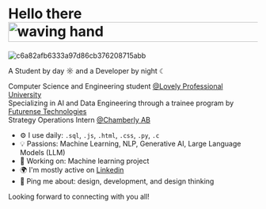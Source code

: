 # Hello there <img src="https://github.com/user-attachments/assets/ef8aa47e-72db-4604-9985-6107dc3ad4cb" alt="waving hand" width="1000" height="40" />
![c6a82afb6333a97d86cb376208715abb](https://github.com/user-attachments/assets/c9da567e-02cd-4363-b8f5-d20cfc65beb6)

A Student by day ☼ and a Developer by night ☾

Computer Science and Engineering student [@Lovely Professional University](https://www.lpu.in/)<br>
Specializing in AI and Data Engineering through a trainee program by [Futurense Technologies](https://www.linkedin.com/company/futurense-technologies/mycompany/)<br>
Strategy Operations Intern [@Chamberly AB](https://www.linkedin.com/company/chamberlyapp/)

- ⚙️ I use daily: `.sql`, `.js`, `.html`, `.css`, `.py`, `.c`  
- 💡 Passions: Machine Learning, NLP, Generative AI, Large Language Models (LLM)  
- 💅 Working on: Machine learning project
- 🌍 I'm mostly active on [Linkedin](https://www.linkedin.com/in/yashvi-sharma-150863220/)
- 💬 Ping me about: design, development, and design thinking

Looking forward to connecting with you all!
